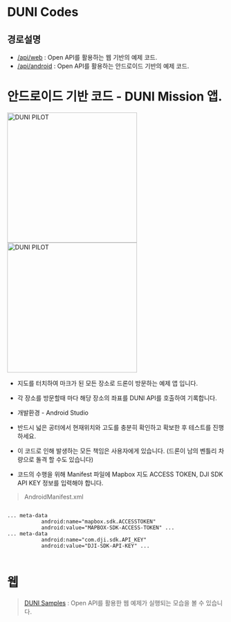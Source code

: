 # DUNI Codes

## 경로설명
+ [/api/web](https://code.duni.io/api/web) : Open API를 활용하는 웹 기반의 예제 코드.
+ [/api/android](https://code.duni.io/api/android) : Open API를 활용하는 안드로이드 기반의 예제 코드.

# 안드로이드 기반 코드 - DUNI Mission 앱.
<img src="https://code.duni.io/api/android_main.png" alt="DUNI PILOT" width="300">
<img src="https://code.duni.io/api/android_mission.png" alt="DUNI PILOT" width="300">

+ 지도를 터치하여 마크가 된 모든 장소로 드론이 방문하는 예제 앱 입니다.
+ 각 장소를 방문할때 마다 해당 장소의 좌표를 DUNI API를 호출하여 기록합니다.
+ 개발환경 - Android Studio
+ 반드시 넓은 공터에서 현재위치와 고도를 충분히 확인하고 확보한 후 테스트를 진행하세요.
+ 이 코드로 인해 발생하는 모든 책임은 사용자에게 있습니다. (드론이 남의 벤틀리 차량으로 돌격 할 수도 있습니다)

+ 코드의 수행을 위해 Manifest 파일에 Mapbox 지도 ACCESS TOKEN, DJI SDK API KEY 정보를 입력해야 합니다.        
> AndroidManifest.xml
<pre>
<code>
... meta-data
           android:name="mapbox.sdk.ACCESSTOKEN"
           android:value="MAPBOX-SDK-ACCESS-TOKEN" ...
... meta-data
           android:name="com.dji.sdk.API_KEY"
           android:value="DJI-SDK-API-KEY" ...
</code>
</pre>

# 웹 
> [DUNI Samples](http://developer.duni.io/examples/index.html) : Open API를 활용한 웹 예제가 실행되는 모습을 볼 수 있습니다.
